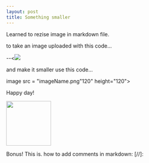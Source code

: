 ```yaml
---
layout: post
title: Something smaller
---
```


Learned to rezise image in markdown file. 

to take an image uploaded with this code...

--<![](imageName/fileExtn)


and make it smaller use this code...

image src = "imageName.png"120" height="120">

Happy day! 

<image src = "/images/smile.png" width="120" height="120">
  
  Bonus! This is. how to add comments in markdown: [//]:
